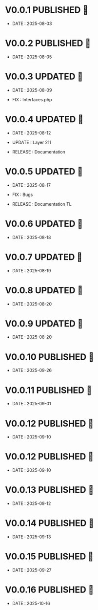 # V0.0.1 PUBLISHED 🎉
 - DATE : 2025-08-03

# V0.0.2 PUBLISHED 🎉
 - DATE : 2025-08-05

# V0.0.3 UPDATED 🎉
 - DATE : 2025-08-09

 - FIX : Interfaces.php

# V0.0.4 UPDATED 🎉
 - DATE : 2025-08-12

 - UPDATE : Layer 211
 - RELEASE : Documentation

# V0.0.5 UPDATED 🎉
 - DATE : 2025-08-17

 - FIX : Bugs
 - RELEASE : Documentation TL

# V0.0.6 UPDATED 🎉
 - DATE : 2025-08-18

# V0.0.7 UPDATED 🎉
 - DATE : 2025-08-19

# V0.0.8 UPDATED 🎉
 - DATE : 2025-08-20

# V0.0.9 UPDATED 🎉
 - DATE : 2025-08-20

# V0.0.10 PUBLISHED 🎉
 - DATE : 2025-09-26

# V0.0.11 PUBLISHED 🎉
 - DATE : 2025-09-01

# V0.0.12 PUBLISHED 🎉
 - DATE : 2025-09-10

# V0.0.12 PUBLISHED 🎉
 - DATE : 2025-09-10

# V0.0.13 PUBLISHED 🎉
 - DATE : 2025-09-12

# V0.0.14 PUBLISHED 🎉
 - DATE : 2025-09-13

# V0.0.15 PUBLISHED 🎉
 - DATE : 2025-09-27

# V0.0.16 PUBLISHED 🎉
 - DATE : 2025-10-16